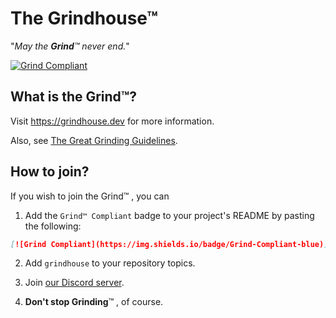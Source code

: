 # The Grindhouse™

"_May the **Grind**™ never end._"

[![Grind Compliant](https://img.shields.io/badge/Grind-Compliant-blue)](https://github.com/The-Grindhouse/grindlines)

## What is the Grind™?

Visit <https://grindhouse.dev> for more information.

Also, see [The Great Grinding Guidelines](https://github.com/The-Grindhouse/grindlines).

## How to join?

If you wish to join the Grind™ , you can

1. Add the `Grind™ Compliant` badge to your project's README by pasting the following:

```markdown
[![Grind Compliant](https://img.shields.io/badge/Grind-Compliant-blue)](https://github.com/grindhousedev/grindlines)
```

2. Add `grindhouse` to your repository topics.

3. Join [our Discord server](https://join.grindhouse.dev).

4. **Don't stop Grinding**™ , of course.
